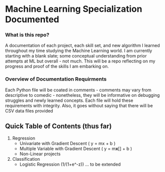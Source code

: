 # Machine Learning Specialization Documented
### What is this repo?
  A documentation of each project, each skill set, and new algorithm I learned throughout my time studying the Machine Learning world. I am currently starting with a blank slate; some conceptual understanding from prior attempts at ML but overall - not much. This will be a repo reflecting on my progress and proof of the skills I am embarking on. 

### Overview of Documentation Requirments
  Each Python file will be coated in comments - comments may vary from descriptive to comedic - nonetheless, they will be informative on debugging struggles and newly learned concepts. Each file will hold these requirements with integrity. Also, it goes without saying that there will be CSV data files provided
  
## Quick Table of Contents (thus far)
  1. Regression
        - Univariate with Gradient Descent ( y = mx + b )
        - Multiple Variable with Gradient Descent ( y = m**x**[] + b )
        - Non-Linear projects
  2. Classification
        - Logistic Regression (1/(1+e^-z)) 
  ... to be extended
  
